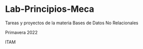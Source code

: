# Lab-Principios-Meca

Tareas y proyectos de la materia Bases de Datos No Relacionales

Primavera 2022

ITAM
